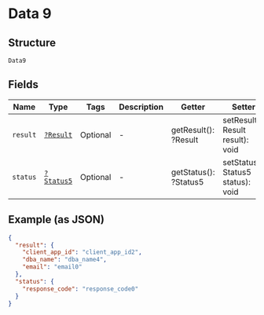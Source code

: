 
# Data 9

## Structure

`Data9`

## Fields

| Name | Type | Tags | Description | Getter | Setter |
|  --- | --- | --- | --- | --- | --- |
| `result` | [`?Result`](../../doc/models/result.md) | Optional | - | getResult(): ?Result | setResult(?Result result): void |
| `status` | [`?Status5`](../../doc/models/status-5.md) | Optional | - | getStatus(): ?Status5 | setStatus(?Status5 status): void |

## Example (as JSON)

```json
{
  "result": {
    "client_app_id": "client_app_id2",
    "dba_name": "dba_name4",
    "email": "email0"
  },
  "status": {
    "response_code": "response_code0"
  }
}
```

